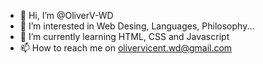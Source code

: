 - 👋 Hi, I’m @OliverV-WD
- 👀 I’m interested in Web Desing, Languages, Philosophy...
- 🌱 I’m currently learning HTML, CSS and Javascript
- 📫 How to reach me on olivervicent.wd@gmail.com

<!---
OliverV-WD/OliverV-WD is a ✨ special ✨ repository because its `README.md` (this file) appears on your GitHub profile.
You can click the Preview link to take a look at your changes.
--->
